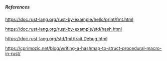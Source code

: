 
##### References

https://doc.rust-lang.org/rust-by-example/hello/print/fmt.html

https://doc.rust-lang.org/rust-by-example/std/hash.html

https://doc.rust-lang.org/std/fmt/trait.Debug.html

https://cprimozic.net/blog/writing-a-hashmap-to-struct-procedural-macro-in-rust/
